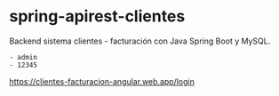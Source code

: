 # spring-apirest-clientes

Backend sistema clientes - facturación con Java Spring Boot y MySQL.

```
- admin
- 12345
```

<https://clientes-facturacion-angular.web.app/login>
